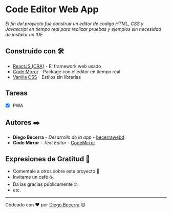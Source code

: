 # Code Editor Web App

_El fin del proyecto fue construir un editor de codigo HTML, CSS y Javascript en tiempo real para realizar pruebas y ejemplos sin necesidad de instalar un IDE_


## Construido con 🛠️

* [ReactJS (CRA)](https://create-react-app.dev/docs/getting-started/) - El framework web usado
* [Code Mirror](https://codemirror.net/) - Package con el editor en tiempo real
* [Vanilla CSS](https://www.w3schools.com/css/) - Estilos sin librerias

## Tareas

- [x] PWA

## Autores ✒️

* **Diego Becerra** - *Desarrollo de la app* - [becerrawebd](https://github.com/becerrawebd)
* **Code Mirror** - *Text Editor* - [CodeMirror](https://codemirror.net/)


## Expresiones de Gratitud 🎁

* Comentale a otros sobre este proyecto 📢
* Invitame un café ☕. 
* Da las gracias públicamente 🤓.
* etc.



---
Codeado con ❤️ por [Diego Becerra](https://github.com/becerrawebd) 😊